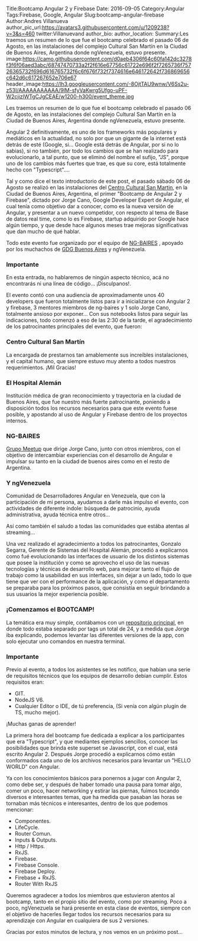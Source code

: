 Title:Bootcamp Angular 2 y Firebase
Date: 2016-09-05
Category:Angular
Tags:Firebase, Google, Angular
Slug:bootcamp-angular-firebase
Author:Andres Villanueva
author_pic_url:https://avatars3.githubusercontent.com/u/1209238?v=3&s=460
twitter:Villanuevand
author_bio:
author_location:
Summary:Les traemos un resumen de lo que fue el bootcamp celebrado el pasado 06 de Agosto, en las instalaciones del complejo Cultural San Martín en la Ciudad de Buenos Aires, Argentina donde ngVenezuela, estuvo presente.
image:https://camo.githubusercontent.com/d0aeb4306f64c60fa142dc3278f3f6f06aed3abc/68747470733a2f2f616e67756c61722e696f2f7265736f75726365732f696d616765732f6c6f676f732f7374616e646172642f736869656c642d6c617267652e706e67
header_image:https://lh3.googleusercontent.com/-8OjtTAU9wnw/V6Ss2u-z53I/AAAAAAAAAAA/9lM-sfyVaKwrg5Ufgo-uPF-W2cjizlWTgCJgCEAE/w1200-h300/event_theme.jpg

Les traemos un resumen de lo que fue el bootcamp celebrado el pasado 06 de Agosto, en las instalaciones del complejo Cultural San Martín en la Ciudad de Buenos Aires, Argentina donde ngVenezuela, estuvo presente.

Angular 2 definitivamente, es uno de los frameworks más populares y mediáticos en la actualidad, no solo por que un gigante de la internet está detrás de esté (Google, si… Google está detrás de Angular, por si no lo sabias), si no también, por todo los cambios que se han realizado para evolucionarlo, a tal punto, que se  eliminó del nombre el sufijo, "JS", porque uno de los cambios más fuertes que trae, es que su core, está totalmente hecho con "Typescript".... 

Tal y como dice el texto introductorio de este post, el pasado sábado 06 de Agosto se realizó en las instalaciones del [Centro Cultural San Martin](http://www.elculturalsanmartin.org/), en la Ciudad de Buenos Aires, Argentina, el primer "Bootcamp de Angular 2 y Firebase", dictado por Jorge Cano, Google Developer Expert de Angular, el cual tenía como objetivo dar a conocer, como es la nueva versión de Angular, y presentar a un nuevo competidor, con respecto al tema de Base de datos real time, como lo es Firebase, startup adquirido por Google hace algún tiempo, y que desde hace algunos meses trae mejoras significativas que dan mucho de qué hablar. 

Todo este evento fue organizado por el equipo de [NG-BAIRES](https://www.ng-baires.com/) , apoyado por los muchachos de [GDG Buenos Aires](https://gdg.com.ar/)  y ngVenezuela.

### Importante
En esta entrada, no hablaremos de ningún aspecto técnico, acá no encontrarás ni una línea de código… ¡Disculpanos!.

El evento contó con una audiencia de aproximadamente unos 40 developers que  fueron totalmente listos para ir a inicializarse con Angular 2 y firebase, 3 mentores miembros de ng-baires y 1 solo Jorge Cano, totalmente ansioso por exponer... Con sus notebooks listos para seguir las indicaciones, todo comenzó a eso de las 2:30 de la tarde, el agradecimiento de los patrocinantes principales del evento, que fueron: 

### Centro Cultural San Martín
La encargada de prestarnos tan amablemente sus increíbles instalaciones, y el capital humano, que siempre estuvo muy atento a todos nuestros requerimientos. ¡Mil Gracias!

### El Hospital Alemán
Institución médica de gran reconocimiento y trayectoria en la ciudad de Buenos Aires, que fue nuestro más fuerte patrocinante, poniendo a disposición todos los recursos necesarios para que este evento fuese posible, y apostando al uso de Angular y Firebase dentro de los proyectos internos. 

### NG-BAIRES
[Grupo Meetup](https://www.meetup.com/es-ES/NG-BAIRES/) que dirige Jorge Cano, junto con otros miembros, con el objetivo de intercambiar experiencias con el desarrollo de Angular e impulsar su tanto en la ciudad de buenos aires como en el resto de Argentina.

### Y ngVenezuela
Comunidad de Desarrolladores Angular en Venezuela, que con la participación de mi persona, ayudamos a darle màs impulso el evento, con actividades de diferente índole: búsqueda de patrocinio, ayuda administrativa, ayuda técnica entre otros… 


Así como también el saludo a todas las comunidades que estába atentas al streaming…


 Una vez realizado el agradecimiento a todos los patrocinantes, Gonzalo Segarra, Gerente de Sistemas del Hospital Alemán, procedió a explicarnos como fué evolucionando las interfaces de usuario de los distintos sistemas que posee la institución y como se aprovecho el uso de las nuevas tecnologías y técnicas de desarrollo web, para mejorar tanto el flujo de trabajo como la usabilidad en sus interfaces, sin dejar a un lado, todo lo que tiene que ver con el performance de la aplicación, y como el departamento  se preparaba para los próximos pasos, que consistía en seguir brindando a sus usuarios la mejor experiencia posible.


### ¡Comenzamos el BOOTCAMP!

La temática era muy simple, contábamos con un [repositorio principal](https://github.com/jorgeucano/bootcamp), en donde todo estaba separado por tags un total de 24, y a medida que Jorge iba explicando, podemos levantar las diferentes versiones de la app, con solo ejecutar uno comandos en nuestra terminal. 


### Importante
Previo al evento, a todos los asistentes se les notifico, que habían una serie de requisitos técnicos que los equipos de desarrollo debían cumplir. Estos requisitos eran: 

* GIT.
* NodeJS V6.
* Cualquier Editor o IDE, de tú preferencia, (Si venía con algún plugin de TS, mucho mejor).

¡Muchas ganas de aprender!

La primera hora del bootcamp fue dedicada a explicar a los participantes  que era "Typescript", y que mediantes ejemplos sencillos, conocer las posibilidades que brinda este superset se Javascript, con el cual, está escrito Angular 2.  Después Jorge procedió a explicarnos cómo están conformados cada uno de los archivos necesarios  para levantar un "HELLO WORLD" con Angular. 

Ya con los conocimientos básicos para ponernos a jugar con Angular 2, como debe ser, y después de haber tomado una pausa para tomar algo, comer un poco, hacer networking y estirar las piernas, fuimos tocando diversos e interesantes temas, que ha medida que pasaban las horas se tornaban más técnicos e interesantes, dentro de los que podemos mencionar: 

* Componentes.
* LifeCycle.
* Router Comun.
* Inputs & Outputs.
* Http / Https.
* RxJS.
* Firebase.
* Firebase Console.
* Firebase Deploy.
* Firebase + RxJS.
* Router With RxJS



Queremos agradecer a todos los miembros que estuvieron atentos al bootcamp, tanto en el propio sitio del evento, como por streaming. Poco a poco, ngVenezuela se hará presente en esta clase de eventos, siempre con el objetivo de hacerles llegar todos los recursos necesarios para su aprendizaje con Angular en cualquiera de sus 2 versiones. 

Gracias por estos minutos de lectura, y nos vemos en un próximo post...
